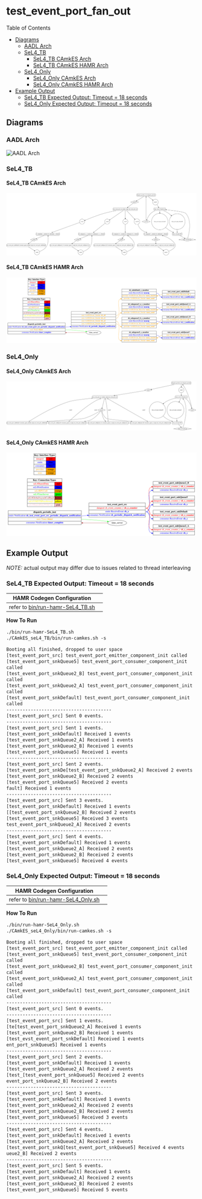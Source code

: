 # test_event_port_fan_out

 Table of Contents
  * [Diagrams](#diagrams)
    * [AADL Arch](#aadl-arch)
    * [SeL4_TB](#sel4_tb)
      * [SeL4_TB CAmkES Arch](#sel4_tb-camkes-arch)
      * [SeL4_TB CAmkES HAMR Arch](#sel4_tb-camkes-hamr-arch)
    * [SeL4_Only](#sel4_only)
      * [SeL4_Only CAmkES Arch](#sel4_only-camkes-arch)
      * [SeL4_Only CAmkES HAMR Arch](#sel4_only-camkes-hamr-arch)
  * [Example Output](#example-output)
    * [SeL4_TB Expected Output: Timeout = 18 seconds](#sel4_tb-expected-output-timeout--18-seconds)
    * [SeL4_Only Expected Output: Timeout = 18 seconds](#sel4_only-expected-output-timeout--18-seconds)

## Diagrams
### AADL Arch
![AADL Arch](diagrams/aadl-arch.png)

### SeL4_TB
#### SeL4_TB CAmkES Arch
![SeL4_TB CAmkES Arch](diagrams/CAmkES-arch-SeL4_TB.svg)

#### SeL4_TB CAmkES HAMR Arch
![SeL4_TB CAmkES HAMR Arch](diagrams/CAmkES-HAMR-arch-SeL4_TB.svg)

### SeL4_Only
#### SeL4_Only CAmkES Arch
![SeL4_Only CAmkES Arch](diagrams/CAmkES-arch-SeL4_Only.svg)

#### SeL4_Only CAmkES HAMR Arch
![SeL4_Only CAmkES HAMR Arch](diagrams/CAmkES-HAMR-arch-SeL4_Only.svg)

## Example Output
*NOTE:* actual output may differ due to issues related to thread interleaving
### SeL4_TB Expected Output: Timeout = 18 seconds

  |HAMR Codegen Configuration| |
  |--|--|
  | refer to [bin/run-hamr-SeL4_TB.sh](bin/run-hamr-SeL4_TB.sh) |


  **How To Run**
  ```
  ./bin/run-hamr-SeL4_TB.sh
  ./CAmkES_seL4_TB/bin/run-camkes.sh -s
  ```

  ```
  Booting all finished, dropped to user space
  [test_event_port_src] test_event_port_emitter_component_init called
  [test_event_port_snkQueue5] test_event_port_consumer_component_init called
  [test_event_port_snkQueue2_B] test_event_port_consumer_component_init called
  [test_event_port_snkQueue2_A] test_event_port_consumer_component_init called
  [test_event_port_snkDefault] test_event_port_consumer_component_init called
  ---------------------------------------
  [test_event_port_src] Sent 0 events.
  ---------------------------------------
  [test_event_port_src] Sent 1 events.
  [test_event_port_snkDefault] Received 1 events
  [test_event_port_snkQueue2_A] Received 1 events
  [test_event_port_snkQueue2_B] Received 1 events
  [test_event_port_snkQueue5] Received 1 events
  ---------------------------------------
  [test_event_port_src] Sent 2 events.
  [test_event_port_snkDe[test_event_port_snkQueue2_A] Received 2 events
  [test_event_port_snkQueue2_B] Received 2 events
  [test_event_port_snkQueue5] Received 2 events
  fault] Received 1 events
  ---------------------------------------
  [test_event_port_src] Sent 3 events.
  [test_event_port_snkDefault] Received 1 events
  [[test_event_port_snkQueue2_B] Received 2 events
  [test_event_port_snkQueue5] Received 3 events
  test_event_port_snkQueue2_A] Received 2 events
  ---------------------------------------
  [test_event_port_src] Sent 4 events.
  [test_event_port_snkDefault] Received 1 events
  [test_event_port_snkQueue2_A] Received 2 events
  [test_event_port_snkQueue2_B] Received 2 events
  [test_event_port_snkQueue5] Received 4 events

  ```

### SeL4_Only Expected Output: Timeout = 18 seconds

  |HAMR Codegen Configuration| |
  |--|--|
  | refer to [bin/run-hamr-SeL4_Only.sh](bin/run-hamr-SeL4_Only.sh) |


  **How To Run**
  ```
  ./bin/run-hamr-SeL4_Only.sh
  ./CAmkES_seL4_Only/bin/run-camkes.sh -s
  ```

  ```
  Booting all finished, dropped to user space
  [test_event_port_src] test_event_port_emitter_component_init called
  [test_event_port_snkQueue5] test_event_port_consumer_component_init called
  [test_event_port_snkQueue2_B] test_event_port_consumer_component_init called
  [test_event_port_snkQueue2_A] test_event_port_consumer_component_init called
  [test_event_port_snkDefault] test_event_port_consumer_component_init called
  ---------------------------------------
  [test_event_port_src] Sent 0 events.
  ---------------------------------------
  [test_event_port_src] Sent 1 events.
  [te[test_event_port_snkQueue2_A] Received 1 events
  [test_event_port_snkQueue2_B] Received 1 events
  [test_evst_event_port_snkDefault] Received 1 events
  ent_port_snkQueue5] Received 1 events
  ---------------------------------------
  [test_event_port_src] Sent 2 events.
  [test_event_port_snkDefault] Received 1 events
  [test_event_port_snkQueue2_A] Received 2 events
  [test_[test_event_port_snkQueue5] Received 2 events
  event_port_snkQueue2_B] Received 2 events
  ---------------------------------------
  [test_event_port_src] Sent 3 events.
  [test_event_port_snkDefault] Received 1 events
  [test_event_port_snkQueue2_A] Received 2 events
  [test_event_port_snkQueue2_B] Received 2 events
  [test_event_port_snkQueue5] Received 3 events
  ---------------------------------------
  [test_event_port_src] Sent 4 events.
  [test_event_port_snkDefault] Received 1 events
  [test_event_port_snkQueue2_A] Received 2 events
  [test_event_port_snkQ[test_event_port_snkQueue5] Received 4 events
  ueue2_B] Received 2 events
  ---------------------------------------
  [test_event_port_src] Sent 5 events.
  [test_event_port_snkDefault] Received 1 events
  [test_event_port_snkQueue2_A] Received 2 events
  [test_event_port_snkQueue2_B] Received 2 events
  [test_event_port_snkQueue5] Received 5 events

  ```